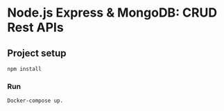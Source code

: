 # Node.js Express & MongoDB: CRUD Rest APIs

## Project setup
```
npm install
```
### Run
```
Docker-compose up.
```
